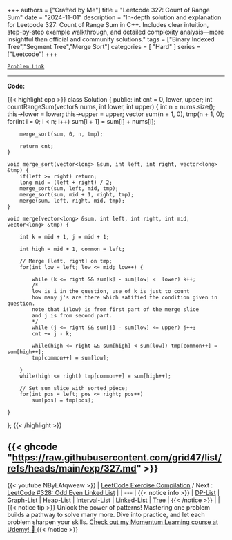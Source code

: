 
+++
authors = ["Crafted by Me"]
title = "Leetcode 327: Count of Range Sum"
date = "2024-11-01"
description = "In-depth solution and explanation for Leetcode 327: Count of Range Sum in C++. Includes clear intuition, step-by-step example walkthrough, and detailed complexity analysis—more insightful than official and community solutions."
tags = ["Binary Indexed Tree","Segment Tree","Merge Sort"]
categories = [
    "Hard"
]
series = ["Leetcode"]
+++



[`Problem Link`](https://leetcode.com/problems/count-of-range-sum/description/)

---

**Code:**

{{< highlight cpp >}}
class Solution {
public:
    int cnt = 0, lower, upper;
    int countRangeSum(vector<int>& nums, int lower, int upper) {
        int n = nums.size();
        this->lower = lower;
        this->upper = upper;
        vector<long> sum(n + 1, 0), tmp(n + 1, 0);
        for(int i = 0; i < n; i++) sum[i + 1] = sum[i] + nums[i];
        
        merge_sort(sum, 0, n, tmp);
        
        return cnt;
    }
    
    void merge_sort(vector<long> &sum, int left, int right, vector<long> &tmp) {
        if(left >= right) return;
        long mid = (left + right) / 2;
        merge_sort(sum, left, mid, tmp);
        merge_sort(sum, mid + 1, right, tmp);
        merge(sum, left, right, mid, tmp);
    }
    
    void merge(vector<long> &sum, int left, int right, int mid, vector<long> &tmp) {
        
        int k = mid + 1, j = mid + 1;
        
        int high = mid + 1, common = left;
        
        // Merge [left, right] on tmp;
        for(int low = left; low <= mid; low++) {
            
            while (k <= right && sum[k] - sum[low] <  lower) k++;
            /*
            low is i in the question, use of k is just to count
            how many j's are there which satified the condition given in question.
            note that i(low) is from first part of the merge slice
            and j is from second part.
            */
            while (j <= right && sum[j] - sum[low] <= upper) j++;
            cnt += j - k;
            
            while(high <= right && sum[high] < sum[low]) tmp[common++] = sum[high++];
            tmp[common++] = sum[low];
            
        }
        while(high <= right) tmp[common++] = sum[high++];        
        
        // Set sum slice with sorted piece;
        for(int pos = left; pos <= right; pos++)
            sum[pos] = tmp[pos];
        
    }
};
{{< /highlight >}}

{{< ghcode "https://raw.githubusercontent.com/grid47/list/refs/heads/main/exp/327.md" >}}
---
{{< youtube NByLAtqweaw >}}
| [LeetCode Exercise Compilation](https://grid47.xyz/leetcode/) / Next : [LeetCode #328: Odd Even Linked List](https://grid47.xyz/posts/leetcode_328) |
| --- |
{{< notice info >}}
| [DP-List](https://grid47.xyz/lists/dp/) | [Graph-List](https://grid47.xyz/lists/graph/) | [Heap-List](https://grid47.xyz/lists/heap/) | [Interval-List](https://grid47.xyz/lists/interval/) | [Linked-List](https://grid47.xyz/lists/ll/) | [Tree](https://grid47.xyz/lists/tree/) |
{{< /notice >}}
| |
{{< notice tip >}}
Unlock the power of patterns! Mastering one problem builds a pathway to solve many more. Dive into practice, and let each problem sharpen your skills. [Check out my Momentum Learning course at Udemy! 🚀 ](https://www.udemy.com/course/algorithms-and-data-structures-in-cpp/)
{{< /notice >}}

